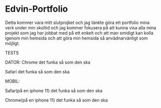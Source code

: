 # Edvin-Portfolio
Detta kommer vara mitt slutprojket och jag tänkte göra ett portfolio mina verk under min skoltid och jag kommer fokusera på att kunna visa alla mina projekt som jag har jobbat med på ett enkelt och att man smidigt kan kolla igenom min hemsida och att göra min hemsida så anvädnarvänligt som möjligt.






TESTS

DATOR:
Chrome det funka så som den ska


Safari det funka så som den ska



MOBIL:

Safar(på en iphone 11) det funka så som den ska


Chrome(på en iphone 11) det funka så som den ska